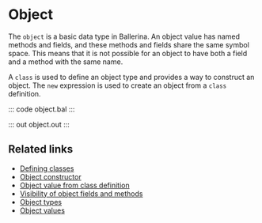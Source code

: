 # Object

The `object` is a basic data type in Ballerina. An object value has named methods and fields, and these methods and fields share the same symbol space. This means that it is not possible for an object to have both a field and a method with the same name.

A `class` is used to define an object type and provides a way to construct an object. The `new` expression is used to create an object from a `class` definition.

::: code object.bal :::

::: out object.out :::

## Related links
- [Defining classes](/learn/by-example/defining-classes/)
- [Object constructor](/learn/by-example/object-constructor/)
- [Object value from class definition](/learn/by-example/object-value-from-class-definition/)
- [Visibility of object fields and methods](/learn/by-example/visibility-of-object-fields-and-methods/)
- [Object types](/learn/by-example/object-types/)
- [Object values](/learn/by-example/object-values/)
